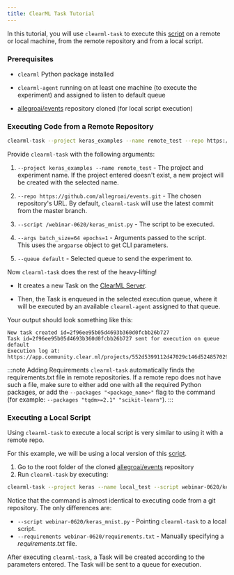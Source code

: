 ```yaml
---
title: ClearML Task Tutorial
---
```


In this tutorial, you will use `clearml-task` to execute this [script](https://github.com/allegroai/events/blob/master/webinar-0620/keras_mnist.py) 
on a remote or local machine, from the remote repository and from a local script. 

### Prerequisites

- `clearml` Python package installed 

- `clearml-agent` running on at least one machine (to execute the experiment) and assigned to listen to default queue 

- [allegroai/events](https://github.com/allegroai/events) repository cloned (for local script execution)

### Executing Code from a Remote Repository 

``` bash
clearml-task --project keras_examples --name remote_test --repo https://github.com/allegroai/events.git --script /webinar-0620/keras_mnist.py --args batch_size=64 epochs=1 --queue default
```

Provide `clearml-task` with the following arguments: 

1.  `--project keras_examples --name remote_test` - The project and experiment name.
   If the project entered doesn't exist, a new project will be created with the selected name.
   
1. `--repo https://github.com/allegroai/events.git` - The chosen repository's URL.
    By default, `clearml-task` will use the latest commit from the master branch. 
   
1. `--script /webinar-0620/keras_mnist.py` - The script to be executed.

1. `--args batch_size=64 epochs=1` - Arguments passed to the script.  
   This uses the `argparse` object to get CLI parameters.

1. `--queue default` - Selected queue to send the experiment to. 


Now `clearml-task` does the rest of the heavy-lifting! 

   * It creates a new Task on the [ClearML Server](../../deploying_clearml/clearml_server.md). 
   
   * Then, the Task is enqueued in the selected execution queue, where it will be executed by an available 
   `clearml-agent` assigned to that queue.  
     
Your output should look something like this: 
```console
New task created id=2f96ee95b05d4693b360d0fcbb26b727
Task id=2f96ee95b05d4693b360d0fcbb26b727 sent for execution on queue default
Execution log at: https://app.community.clear.ml/projects/552d5399112d47029c146d5248570295/experiments/2f96ee95b05d4693b360d0fcbb26b727/output/log
```

:::note Adding Requirements
`clearml-task` automatically finds the requirements.txt file in remote repositories. 
If a remote repo does not have such a file, make sure to either add one with all the required Python packages, 
or add the `--packages "<package_name>"` flag to the command (for example: `--packages "tqdm>=2.1" "scikit-learn"`).
::: 
<br />


### Executing a Local Script
Using `clearml-task` to execute a local script is very similar to using it with a remote repo.

For this example, we will be using a local version of this [script](https://github.com/allegroai/events/blob/master/webinar-0620/keras_mnist.py).
1. Go to the root folder of the cloned [allegroai/events](https://github.com/allegroai/events) repository 
1. Run `clearml-task` by executing:

``` bash
clearml-task --project keras --name local_test --script webinar-0620/keras_mnist.py --requirements webinar-0620/requirements.txt --args epochs=1 --queue default
```  

Notice that the command is almost identical to executing code from a git repository. The only differences are: 
* `--script webinar-0620/keras_mnist.py` - Pointing `clearml-task` to a local script. 
* `--requirements webinar-0620/requirements.txt` - Manually specifying a *requirements.txt* file. 

After executing `clearml-task`, a Task will be created according to the parameters entered. The Task will
be sent to a queue for execution. 
